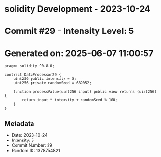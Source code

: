 ﻿# solidity Development - 2023-10-24
# Commit #29 - Intensity Level: 5
# Generated on: 2025-06-07 11:00:57
```solidity
pragma solidity ^0.8.0;

contract DataProcessor29 {
    uint256 public intensity = 5;
    uint256 private randomSeed = 689052;

    function processValue(uint256 input) public view returns (uint256) {
        return input * intensity + randomSeed % 100;
    }
}
```
## Metadata
- Date: 2023-10-24
- Intensity: 5
- Commit Number: 29
- Random ID: 1378754821
